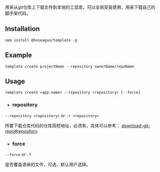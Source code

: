 用来从git仓库上下载文件到本地的工具库，可以全局安装使用，用来下载自己的脚手架代码。

## Installation
```
npm install @hoseaguo/template -g
```

## Example
```
template create projectName --repository ownerName/repoName
```

## Usage
```
template create <app-name> --repository <repository> [--force]
```

- ### repository


`--repository <repository>` or `-r <repository>`


所要下载仓库代码的仓库简短地址，必须有，具体可以参考：
[download-git-repo#repository](https://www.npmjs.com/package/download-git-repo#repository)


- ### force

`--force` or `-f`

是否覆盖源来的文件，可选，默认用户选择。
